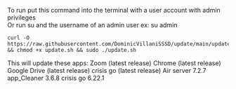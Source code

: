 To run put this command into the terminal with a user account with admin privileges  
Or run su and the username of an admin user ex: su admin 



```
curl -O https://raw.githubusercontent.com/DominicVillaniSSSD/update/main/update.sh && chmod +x update.sh && sudo ./update.sh
```

This will update these apps:
Zoom (latest release)
Chrome (latest release)
Google Drive (latest release)
crisis go (latest release)
Air server 7.2.7
app_Cleaner 3.6.8
crisis go 6.22.1


